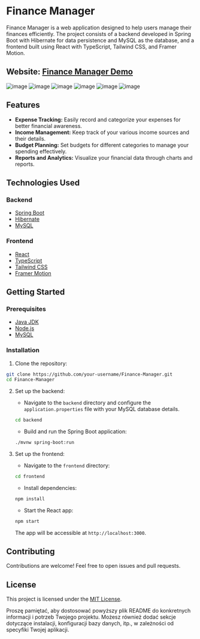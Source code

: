 
# Finance Manager
Finance Manager is a web application designed to help users manage their finances efficiently. The project consists of a backend developed in Spring Boot with Hibernate for data persistence and MySQL as the database, and a frontend built using React with TypeScript, Tailwind CSS, and Framer Motion.

## Website: [Finance Manager Demo](https://fijalkowskim.github.io/FinanceManager) 

![image](https://github.com/Fijalkowskim/FinanceManager/assets/91847461/a15a8dff-ddf6-4b79-b42a-8809d896058a)
![image](https://github.com/Fijalkowskim/FinanceManager/assets/91847461/7909784e-6581-4236-982d-96e4483ca7b4)
![image](https://github.com/Fijalkowskim/FinanceManager/assets/91847461/27c186ab-995c-42df-a23f-0c87b90a912d)
![image](https://github.com/Fijalkowskim/FinanceManager/assets/91847461/192ac52d-a35d-42eb-a3c2-4d15ee6c3fc7)
![image](https://github.com/Fijalkowskim/FinanceManager/assets/91847461/1d1bdb9e-1e1c-4fcd-8655-ca58abf5c395)
![image](https://github.com/Fijalkowskim/FinanceManager/assets/91847461/48d2d54b-3356-46ac-a426-ad3be06462d8)


## Features

- **Expense Tracking:** Easily record and categorize your expenses for better financial awareness.
- **Income Management:** Keep track of your various income sources and their details.
- **Budget Planning:** Set budgets for different categories to manage your spending effectively.
- **Reports and Analytics:** Visualize your financial data through charts and reports.

## Technologies Used

### Backend
- [Spring Boot](https://spring.io/projects/spring-boot)
- [Hibernate](https://hibernate.org/)
- [MySQL](https://www.mysql.com/)

### Frontend
- [React](https://reactjs.org/)
- [TypeScript](https://www.typescriptlang.org/)
- [Tailwind CSS](https://tailwindcss.com/)
- [Framer Motion](https://www.framer.com/motion/)

## Getting Started

### Prerequisites

- [Java JDK](https://www.oracle.com/java/technologies/javase-downloads.html)
- [Node.js](https://nodejs.org/)
- [MySQL](https://www.mysql.com/)

### Installation

1. Clone the repository:

```bash
git clone https://github.com/your-username/Finance-Manager.git
cd Finance-Manager
```

2. Set up the backend:

   - Navigate to the `backend` directory and configure the `application.properties` file with your MySQL database details.

   ```bash
   cd backend
   ```

   - Build and run the Spring Boot application:

   ```bash
   ./mvnw spring-boot:run
   ```

3. Set up the frontend:

   - Navigate to the `frontend` directory:

   ```bash
   cd frontend
   ```

   - Install dependencies:

   ```bash
   npm install
   ```

   - Start the React app:

   ```bash
   npm start
   ```

   The app will be accessible at `http://localhost:3000`.

## Contributing

Contributions are welcome! Feel free to open issues and pull requests.

## License

This project is licensed under the [MIT License](LICENSE).

Proszę pamiętać, aby dostosować powyższy plik README do konkretnych informacji i potrzeb Twojego projektu. Możesz również dodać sekcje dotyczące instalacji, konfiguracji bazy danych, itp., w zależności od specyfiki Twojej aplikacji.
